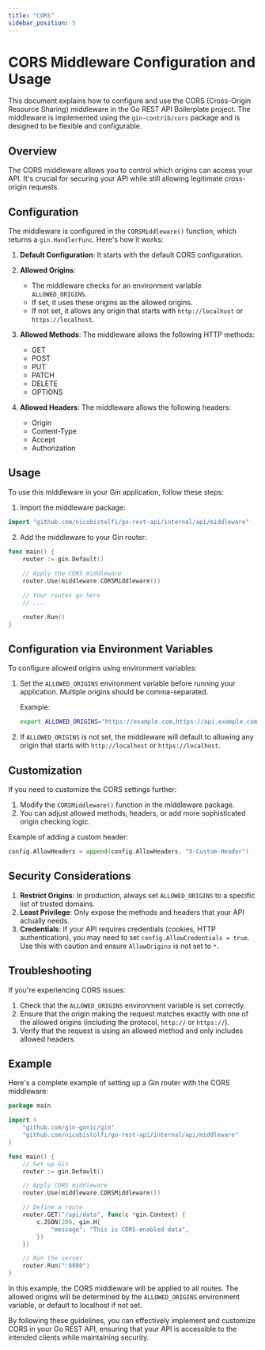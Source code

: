 ```yaml
---
title: "CORS"
sidebar_position: 5
---
```


# CORS Middleware Configuration and Usage

This document explains how to configure and use the CORS (Cross-Origin Resource Sharing) middleware in the Go REST API Boilerplate project. The middleware is implemented using the `gin-contrib/cors` package and is designed to be flexible and configurable.

## Overview

The CORS middleware allows you to control which origins can access your API. It's crucial for securing your API while still allowing legitimate cross-origin requests.

## Configuration

The middleware is configured in the `CORSMiddleware()` function, which returns a `gin.HandlerFunc`. Here's how it works:

1. **Default Configuration**: It starts with the default CORS configuration.

2. **Allowed Origins**: 
   - The middleware checks for an environment variable `ALLOWED_ORIGINS`.
   - If set, it uses these origins as the allowed origins.
   - If not set, it allows any origin that starts with `http://localhost` or `https://localhost`.

3. **Allowed Methods**: The middleware allows the following HTTP methods:
   - GET
   - POST
   - PUT
   - PATCH
   - DELETE
   - OPTIONS

4. **Allowed Headers**: The middleware allows the following headers:
   - Origin
   - Content-Type
   - Accept
   - Authorization

## Usage

To use this middleware in your Gin application, follow these steps:

1. Import the middleware package:

```go
import "github.com/nicobistolfi/go-rest-api/internal/api/middleware"
```

2. Add the middleware to your Gin router:

```go
func main() {
    router := gin.Default()
    
    // Apply the CORS middleware
    router.Use(middleware.CORSMiddleware())

    // Your routes go here
    // ...

    router.Run()
}
```

## Configuration via Environment Variables

To configure allowed origins using environment variables:

1. Set the `ALLOWED_ORIGINS` environment variable before running your application. Multiple origins should be comma-separated.

   Example:
   ```bash
   export ALLOWED_ORIGINS="https://example.com,https://api.example.com"
   ```

2. If `ALLOWED_ORIGINS` is not set, the middleware will default to allowing any origin that starts with `http://localhost` or `https://localhost`.

## Customization

If you need to customize the CORS settings further:

1. Modify the `CORSMiddleware()` function in the middleware package.
2. You can adjust allowed methods, headers, or add more sophisticated origin checking logic.

Example of adding a custom header:

```go
config.AllowHeaders = append(config.AllowHeaders, "X-Custom-Header")
```

## Security Considerations

1. **Restrict Origins**: In production, always set `ALLOWED_ORIGINS` to a specific list of trusted domains.
2. **Least Privilege**: Only expose the methods and headers that your API actually needs.
3. **Credentials**: If your API requires credentials (cookies, HTTP authentication), you may need to set `config.AllowCredentials = true`. Use this with caution and ensure `AllowOrigins` is not set to `*`.

## Troubleshooting

If you're experiencing CORS issues:

1. Check that the `ALLOWED_ORIGINS` environment variable is set correctly.
2. Ensure that the origin making the request matches exactly with one of the allowed origins (including the protocol, `http://` or `https://`).
3. Verify that the request is using an allowed method and only includes allowed headers.

## Example

Here's a complete example of setting up a Gin router with the CORS middleware:

```go
package main

import (
    "github.com/gin-gonic/gin"
    "github.com/nicobistolfi/go-rest-api/internal/api/middleware"
)

func main() {
    // Set up Gin
    router := gin.Default()

    // Apply CORS middleware
    router.Use(middleware.CORSMiddleware())

    // Define a route
    router.GET("/api/data", func(c *gin.Context) {
        c.JSON(200, gin.H{
            "message": "This is CORS-enabled data",
        })
    })

    // Run the server
    router.Run(":8080")
}
```

In this example, the CORS middleware will be applied to all routes. The allowed origins will be determined by the `ALLOWED_ORIGINS` environment variable, or default to localhost if not set.

By following these guidelines, you can effectively implement and customize CORS in your Go REST API, ensuring that your API is accessible to the intended clients while maintaining security.